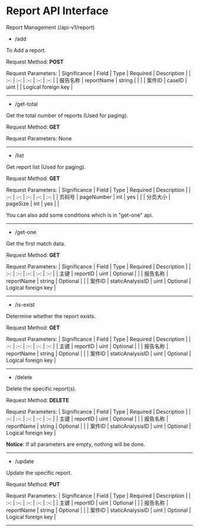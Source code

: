 # Report API Interface

Report Management
(/api-v1/report)

- /add

To Add a report.

Request Method: **POST**

Request Parameters:
| Significance | Field | Type | Required | Description |
| :-: | :-: | :-: | :-: | :-: |
| 报告名称 | reportName | string | | |
| 案件ID | caseID | uint | | Logical foreign key |

---

- /get-total

Get the total number of reports (Used for paging).

Request Method: **GET**

Request Parameters:
None

---

- /list

Get report list (Used for paging).

Request Method: **GET**

Request Parameters:
| Significance | Field | Type | Required | Description |
| :-: | :-: | :-: | :-: | :-: |
| 页码号 | pageNumber | int | yes | |
| 分页大小 | pageSize | int | yes | |

You can also add some conditions which is in "get-one" api.

---

- /get-one

Get the first match data.

Request Method: **GET**

Request Parameters:
| Significance | Field | Type | Required | Description |
| :-: | :-: | :-: | :-: | :-: |
| 主键 | reportID | uint | Optional | |
| 报告名称 | reportName | string | Optional | |
| 案件ID | staticAnalysisID | uint | Optional | Logical foreign key |

---

- /is-exist

Determine whether the report exists.

Request Method: **GET**

Request Parameters:
| Significance | Field | Type | Required | Description |
| :-: | :-: | :-: | :-: | :-: |
| 主键 | reportID | uint | Optional | |
| 报告名称 | reportName | string | Optional | |
| 案件ID | staticAnalysisID | uint | Optional | Logical foreign key |

---

- /delete

Delete the specific report(s).

Request Method: **DELETE**

Request Parameters:
| Significance | Field | Type | Required | Description |
| :-: | :-: | :-: | :-: | :-: |
| 主键 | reportID | uint | Optional | |
| 报告名称 | reportName | string | Optional | |
| 案件ID | staticAnalysisID | uint | Optional | Logical foreign key |

**Notice**: If all parameters are empty, nothing will be done.

---

- /update

Update the specific report.

Request Method: **PUT**

Request Parameters:
| Significance | Field | Type | Required | Description |
| :-: | :-: | :-: | :-: | :-: |
| 主键 | reportID | uint | Optional | |
| 报告名称 | reportName | string | Optional | |
| 案件ID | staticAnalysisID | uint | Optional | Logical foreign key |

---
